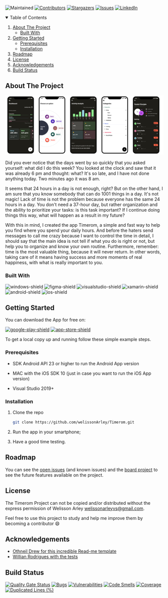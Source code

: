 ![Maintained](https://img.shields.io/badge/Maintained%3F-yes-green.svg?style=for-the-badge)
[![Contributors][contributors-shield]][contributors-url]
[![Stargazers][stars-shield]][stars-url]
[![Issues][issues-shield]][issues-url]
[![LinkedIn][linkedin-shield]][linkedin-url]

<!-- TABLE OF CONTENTS -->
<details open="open">
  <summary>Table of Contents</summary>
  <ol>
    <li>
      <a href="#about-the-project">About The Project</a>
      <ul>
        <li><a href="#built-with">Built With</a></li>
      </ul>
    </li>
    <li>
      <a href="#getting-started">Getting Started</a>
      <ul>
        <li><a href="#prerequisites">Prerequisites</a></li>
        <li><a href="#installation">Installation</a></li>
      </ul>
    </li>
    <li><a href="#roadmap">Roadmap</a></li>
    <li><a href="#license">License</a></li>
    <li><a href="#acknowledgements">Acknowledgements</a></li>
    <li><a href="#build-status">Build Status</a></li>
  </ol>
</details>

<!-- ABOUT THE PROJECT -->
## About The Project

[![Timerom Screen Shot][product-screenshot]](https://example.com)

Did you ever notice that the days went by so quickly that you asked yourself: what did I do this week? You looked at the clock and saw that it was already 6 pm and thought: what? It's so late, and I have not done anything today. Two minutes ago it was 8 am.

It seems that 24 hours in a day is not enough, right? But on the other hand, I am sure that you know somebody that can do 1001 things in a day. It's not magic! Lack of time is not the problem  because everyone has the same 24 hours in a day. You don't need a 37-hour day, but rather organization and the ability to prioritize your tasks: is this task important? If I continue doing things this way, what will happen as a result in my future?

With this in mind, I created the app Timerom, a simple and fast way to help you find where you spend your daily hours. And before the haters send messages to call me crazy because I want to control the time in detail, I should say that the main idea is not tell if what you do is right or not, but help you to organize and know your own routine. Furthermore, remember: time is the most valuable thing, because it will never return. In other words, taking care of it means having success and more moments of real happiness, with what is really important to you.

### Built With

![windows-shield] ![figma-shield] ![visualstudio-shield] ![xamarin-shield] ![android-shield] ![ios-shield]

<!-- GETTING STARTED -->
## Getting Started

You can download the App for free on:

[![google-play-shield]](https://play.google.com/store/apps/details?id=com.id1tech.homuai.app)
[![app-store-shield]](https://example.com)

To get a local copy up and running follow these simple example steps.

### Prerequisites

* SDK Android API 23 or higher to run the Android App version

* MAC with the iOS SDK 10 (just in case you want to run the iOS App version)

* Visual Studio 2019+

### Installation

1. Clone the repo
   ```sh
   git clone https://github.com/welissonArley/Timerom.git
   ```
2. Run the app in your smartphone;

3. Have a good time testing.

<!-- ROADMAP -->
## Roadmap

You can see the [open issues](https://github.com/welissonArley/Timerom/issues) (and known issues) and the [board project](https://github.com/welissonArley/Timerom/projects/1) to see the future features available on the project.

<!-- LICENSE -->
## License

The Timerom Project can not be copied and/or distributed without the express permission of Welisson Arley <welissonarleyvs@gmail.com>.

Feel free to use this project to study and help me improve them by becoming a contributor :smile:

<!-- ACKNOWLEDGEMENTS -->
## Acknowledgements
* [Othneil Drew for this incredible Read-me template](https://github.com/othneildrew/Best-README-Template)
* [Willian Rodrigues with the tests](https://www.linkedin.com/in/willian-rodrigues-b99b76b7/)

<!-- Build Status (Badges) -->
## Build Status
[![Quality Gate Status](https://sonarcloud.io/api/project_badges/measure?project=HUPqWd2dIpbhiN9UiB6iCEmROaCIb1Sge4Lkl8WFpe1kMltf0K&metric=alert_status)](https://sonarcloud.io/summary/new_code?id=HUPqWd2dIpbhiN9UiB6iCEmROaCIb1Sge4Lkl8WFpe1kMltf0K)
[![Bugs](https://sonarcloud.io/api/project_badges/measure?project=HUPqWd2dIpbhiN9UiB6iCEmROaCIb1Sge4Lkl8WFpe1kMltf0K&metric=bugs)](https://sonarcloud.io/summary/new_code?id=HUPqWd2dIpbhiN9UiB6iCEmROaCIb1Sge4Lkl8WFpe1kMltf0K)
[![Vulnerabilities](https://sonarcloud.io/api/project_badges/measure?project=HUPqWd2dIpbhiN9UiB6iCEmROaCIb1Sge4Lkl8WFpe1kMltf0K&metric=vulnerabilities)](https://sonarcloud.io/summary/new_code?id=HUPqWd2dIpbhiN9UiB6iCEmROaCIb1Sge4Lkl8WFpe1kMltf0K)
[![Code Smells](https://sonarcloud.io/api/project_badges/measure?project=HUPqWd2dIpbhiN9UiB6iCEmROaCIb1Sge4Lkl8WFpe1kMltf0K&metric=code_smells)](https://sonarcloud.io/summary/new_code?id=HUPqWd2dIpbhiN9UiB6iCEmROaCIb1Sge4Lkl8WFpe1kMltf0K)
[![Coverage](https://sonarcloud.io/api/project_badges/measure?project=HUPqWd2dIpbhiN9UiB6iCEmROaCIb1Sge4Lkl8WFpe1kMltf0K&metric=coverage)](https://sonarcloud.io/summary/new_code?id=HUPqWd2dIpbhiN9UiB6iCEmROaCIb1Sge4Lkl8WFpe1kMltf0K)
[![Duplicated Lines (%)](https://sonarcloud.io/api/project_badges/measure?project=HUPqWd2dIpbhiN9UiB6iCEmROaCIb1Sge4Lkl8WFpe1kMltf0K&metric=duplicated_lines_density)](https://sonarcloud.io/summary/new_code?id=HUPqWd2dIpbhiN9UiB6iCEmROaCIb1Sge4Lkl8WFpe1kMltf0K)

<!-- MARKDOWN LINKS & IMAGES -->
[product-screenshot]: readme-images/screenshot.png
[contributors-shield]: https://img.shields.io/github/contributors/welissonArley/Timerom.svg?style=for-the-badge
[contributors-url]: https://github.com/welissonArley/Timerom/graphs/contributors
[stars-shield]: https://img.shields.io/github/stars/welissonArley/Timerom.svg?style=for-the-badge
[stars-url]: https://github.com/welissonArley/Timerom/stargazers
[issues-shield]: https://img.shields.io/github/issues/welissonArley/Timerom.svg?style=for-the-badge
[issues-url]: https://github.com/welissonArley/Timerom/issues
[linkedin-shield]: https://img.shields.io/badge/-LinkedIn-black.svg?style=for-the-badge&logo=linkedin&colorB=555
[linkedin-url]: https://www.linkedin.com/in/welissonarley/
[xamarin-shield]: https://img.shields.io/badge/Xamarin-3498DB?style=for-the-badge&logo=xamarin&logoColor=white
[android-shield]: https://img.shields.io/badge/Android-3DDC84?style=for-the-badge&logo=android&logoColor=white
[ios-shield]: https://img.shields.io/badge/iOS-000000?style=for-the-badge&logo=ios&logoColor=white
[windows-shield]: https://img.shields.io/badge/Windows-0078D6?style=for-the-badge&logo=windows&logoColor=white
[visualstudio-shield]: https://img.shields.io/badge/Visual_Studio-5C2D91?style=for-the-badge&logo=visual%20studio&logoColor=white
[figma-shield]: https://img.shields.io/badge/Figma-F24E1E?style=for-the-badge&logo=figma&logoColor=white
[buymecoffe-shield]: https://img.shields.io/badge/Buy_Me_A_Coffee-FFDD00?style=for-the-badge&logo=buy-me-a-coffee&logoColor=black
[google-play-shield]: https://img.shields.io/badge/Google_Play-414141?style=for-the-badge&logo=google-play&logoColor=white
[app-store-shield]: https://img.shields.io/badge/App_Store-0D96F6?style=for-the-badge&logo=app-store&logoColor=white
